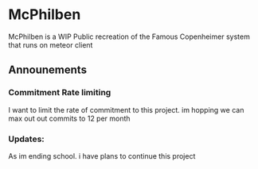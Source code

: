 # McPhilben

McPhilben is a WIP Public recreation of the Famous Copenheimer system that runs on meteor client

## Announements
  ### Commitment Rate limiting
  I want to limit the rate of commitment to this project. im hopping we can max out out commits to 12 per month 

### Updates:

As im ending school. i have plans to continue this project
